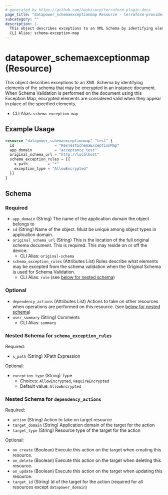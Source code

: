 ```yaml
---
# generated by https://github.com/hashicorp/terraform-plugin-docs
page_title: "datapower_schemaexceptionmap Resource - terraform-provider-datapower"
subcategory: ""
description: |-
  This object describes exceptions to an XML Schema by identifying elements of the schema that may be encrypted in an instance document. When Schema Validation is performed on the document using this Exception Map, encrypted elements are considered valid when they appear in place of the specified elements.
  CLI Alias: schema-exception-map
---
```


# datapower_schemaexceptionmap (Resource)

This object describes exceptions to an XML Schema by identifying elements of the schema that may be encrypted in an instance document. When Schema Validation is performed on the document using this Exception Map, encrypted elements are considered valid when they appear in place of the specified elements.
  - CLI Alias: `schema-exception-map`

## Example Usage

```terraform
resource "datapower_schemaexceptionmap" "test" {
  id                  = "ResTestSchemaExceptionMap"
  app_domain          = "acceptance_test"
  original_schema_url = "http://localhost"
  schema_exception_rules = [{
    x_path         = "*"
    exception_type = "AllowEncrypted"
  }]
}
```

<!-- schema generated by tfplugindocs -->
## Schema

### Required

- `app_domain` (String) The name of the application domain the object belongs to
- `id` (String) Name of the object. Must be unique among object types in application domain.
- `original_schema_url` (String) This is the location of the full original schema document. This is required. This may reside on or off the device.
  - CLI Alias: `original-schema`
- `schema_exception_rules` (Attributes List) Rules describe what elements may be excepted from the schema validation when the Original Schema is used for Schema Validation.
  - CLI Alias: `rule` (see [below for nested schema](#nestedatt--schema_exception_rules))

### Optional

- `dependency_actions` (Attributes List) Actions to take on other resources when operations are performed on this resource. (see [below for nested schema](#nestedatt--dependency_actions))
- `user_summary` (String) Comments
  - CLI Alias: `summary`

<a id="nestedatt--schema_exception_rules"></a>
### Nested Schema for `schema_exception_rules`

Required:

- `x_path` (String) XPath Expression

Optional:

- `exception_type` (String) Type
  - Choices: `AllowEncrypted`, `RequireEncrypted`
  - Default value: `AllowEncrypted`


<a id="nestedatt--dependency_actions"></a>
### Nested Schema for `dependency_actions`

Required:

- `action` (String) Action to take on target resource
- `target_domain` (String) Application domain of the target for the action
- `target_type` (String) Resource type of the target for the action

Optional:

- `on_create` (Boolean) Execute this action on the target when creating this resource.
- `on_delete` (Boolean) Execute this action on the target when deleting this resource.
- `on_update` (Boolean) Execute this action on the target when updating this resource.
- `target_id` (String) Id of the target for the action (required for all resources except `datapower_domain`)

